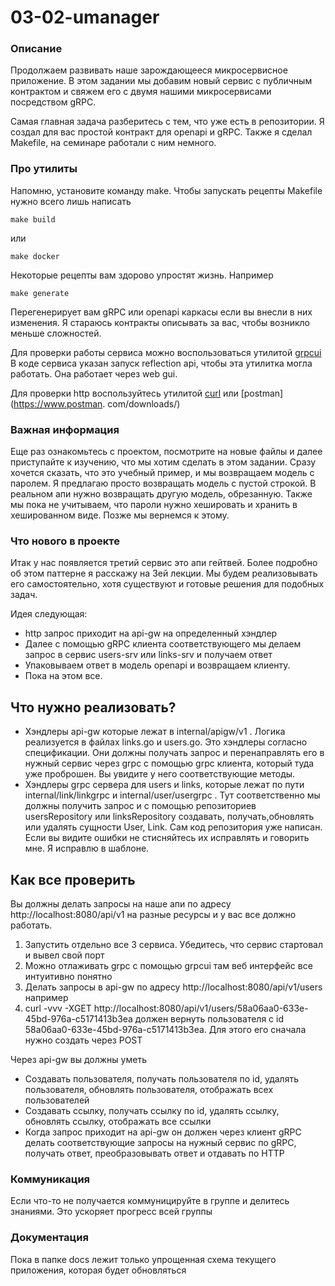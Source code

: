 # 03-02-umanager


### Описание
Продолжаем развивать наше зарождающееся микросервисное приложение.
В этом задании мы добавим новый сервис с публичным контрактом и свяжем его с двумя нашими микросервисами посредством 
gRPC.

Самая главная задача разберитесь с тем, что уже есть в репозитории. Я создал для вас простой контракт для openapi и 
gRPC. Также я сделал Makefile, на семинаре работали с ним немного.

### Про утилиты
Напомню, установите команду make. Чтобы запускать рецепты Makefile нужно всего лишь написать
```shell
make build
```

или

```shell
make docker
```

Некоторые рецепты вам здорово упростят жизнь. Например 
```shell
make generate
```

Перегенерирует вам gRPC или openapi каркасы если вы внесли в них изменения. Я стараюсь контракты описывать за вас, 
чтобы возникло меньше сложностей. 

Для проверки работы сервиса можно воспользоваться утилитой [grpcui](https://github.com/fullstorydev/grpcui)
В коде сервиса указан запуск reflection api, чтобы эта утилитка могла работать. Она работает через web gui.

Для проверки http воспользуйтесь утилитой [curl](https://curl.se/download.html) или [postman](https://www.postman.
com/downloads/)

### Важная информация
Еще раз ознакомьтесь с проектом, посмотрите на новые файлы и далее приступайте к изучению, что мы хотим сделать в 
этом задании. Сразу хочется сказать, что это учебный пример, и мы возвращаем модель с паролем. Я предлагаю просто 
возвращать модель с пустой строкой. В реальном апи нужно возвращать другую модель, обрезанную. Также мы пока не 
учитываем, что пароли нужно хешировать и хранить в хешированном виде. Позже мы вернемся к этому.


### Что нового в проекте

Итак у нас появляется третий сервис это апи гейтвей. Более подробно об этом паттерне я расскажу на 3ей лекции. Мы 
будем реализовывать его самостоятельно, хотя существуют и готовые решения для подобных задач.

Идея следующая:
* http запрос приходит на api-gw на определенный хэндлер
* Далее с помощью gRPC клиента соответствующего мы делаем запрос в сервис users-srv
  или links-srv и получаем ответ
* Упаковываем ответ в модель openapi и возвращаем клиенту.
* Пока на этом все.


## Что нужно реализовать?

* Хэндлеры api-gw которые лежат в internal/apigw/v1 . Логика реализуется в файлах links.go и users.go. Это хэндлеры 
  согласно спецификации. Они должны получать запрос и перенаправлять его в нужный сервис через grpc с помощью grpc 
  клиента, который туда уже проброшен. Вы увидите у него соответствующие методы. 
* Хэндлеры grpc сервера для users и links, которые лежат по пути internal/link/linkgrpc и internal/user/usergrpc . 
  Тут соответственно мы должны получить запрос и с помощью репозиториев usersRepository или linksRepository 
  создавать, получать,обновлять или удалять сущности User, Link. Сам код репозитория уже написан. Если вы видите 
  ошибки не стисняйтесь их исправлять и говорить мне. Я исправлю в шаблоне.

## Как все проверить

Вы должны делать запросы на наше апи по адресу http://localhost:8080/api/v1 на разные ресурсы и у 
вас все должно работать.
1) Запустить отдельно все 3 сервиса. Убедитесь, что сервис стартовал и вывел свой порт
2) Можно отлаживать grpc с помощью grpcui там веб интерфейс все интуитивно понятно
3) Делать запросы в api-gw по адресу http://localhost:8080/api/v1/users например
4) curl -vvv -XGET http://localhost:8080/api/v1/users/58a06aa0-633e-45bd-976a-c5171413b3ea должен вернуть 
   пользователя с id 58a06aa0-633e-45bd-976a-c5171413b3ea. Для этого его сначала нужно создать через POST

Через api-gw вы должны уметь
* Создавать пользователя, получать пользователя по id, удалять пользователя, обновлять пользователя, отображать всех 
  пользователей
* Создавать ссылку, получать ссылку по id, удалять ссылку, обновлять ссылку, отображать все ссылки
* Когда запрос приходит на api-gw он должен через клиент gRPC делать соответствующие запросы на нужный сервис по 
  gRPC, получать ответ, преобразовывать ответ и отдавать по HTTP

### Коммуникация
Если что-то не получается коммуницируйте в группе и делитесь знаниями. Это ускоряет прогресс всей группы

### Документация

Пока в папке docs лежит только упрощенная схема текущего приложения, которая будет обновляться